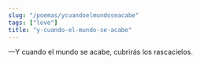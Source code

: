 ```yaml
---
slug: "/poemas/ycuandoelmundoseacabe"
tags: ["love"]
title: "y-cuando-el-mundo-se-acabe"
---
```

—Y cuando el mundo se acabe, cubrirás los rascacielos.